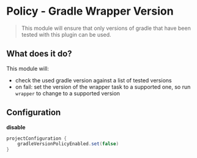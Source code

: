 # Policy - Gradle Wrapper Version

> This module will ensure that only versions of gradle that have been tested with this plugin can be used.

## What does it do?

This module will:

- check the used gradle version against a list of tested versions
- on fail: set the version of the wrapper task to a supported one, so run `wrapper` to change to a supported version

## Configuration

**disable**

```gradle
projectConfiguration {
    gradleVersionPolicyEnabled.set(false)
}
```
